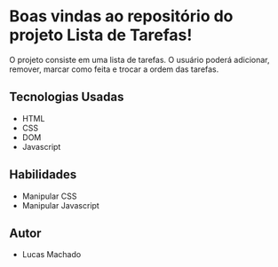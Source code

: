 # Boas vindas ao repositório do projeto Lista de Tarefas!

O projeto consiste em uma lista de tarefas. O usuário poderá adicionar, remover, marcar como feita e trocar a ordem das tarefas.

## Tecnologias Usadas

- HTML
- CSS
- DOM
- Javascript

## Habilidades

- Manipular CSS
- Manipular Javascript

## Autor 

- Lucas Machado